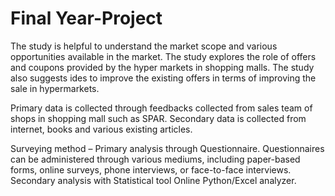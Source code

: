 # Final Year-Project
The study is helpful to understand the market scope and various opportunities available in the market. The study explores the role of offers and coupons provided by the hyper markets in shopping malls. The study also suggests ides to improve the existing offers in terms of improving the sale in hypermarkets.

Primary data is collected through feedbacks collected from sales team of shops in shopping mall such as SPAR.
Secondary data is collected from internet, books and various existing articles.

Surveying method – Primary analysis through Questionnaire. Questionnaires can be administered through various mediums, including paper-based forms, online surveys, phone interviews, or face-to-face interviews.
Secondary analysis with Statistical tool Online Python/Excel analyzer. 
